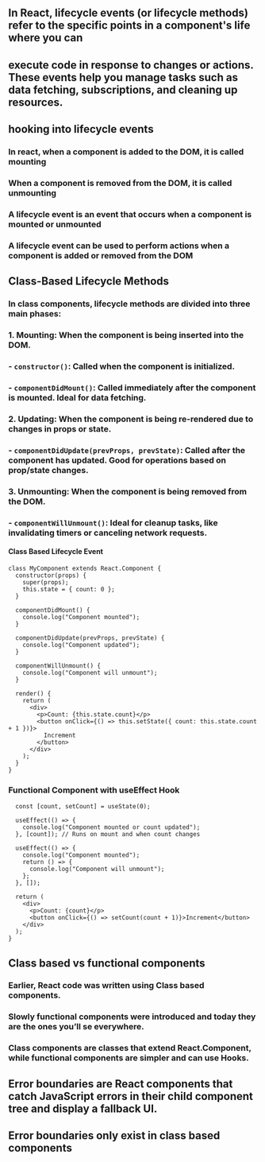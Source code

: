 
## In React, lifecycle events (or lifecycle methods) refer to the specific points in a component's life where you can
## execute code in response to changes or actions. These events help you manage tasks such as data fetching, subscriptions, and cleaning up resources.
## hooking into lifecycle events
###  In react, when a component is added to the DOM, it is called mounting
###  When a component is removed from the DOM, it is called unmounting
###  A lifecycle event is an event that occurs when a component is mounted or unmounted
###  A lifecycle event can be used to perform actions when a component is added or removed from the DOM


## Class-Based Lifecycle Methods

### In class components, lifecycle methods are divided into three main phases:

### 1. **Mounting**: When the component is being inserted into the DOM.
###     - `constructor()`: Called when the component is initialized.
###     - `componentDidMount()`: Called immediately after the component is mounted. Ideal for data fetching.
### 2. **Updating**: When the component is being re-rendered due to changes in props or state.
###     - `componentDidUpdate(prevProps, prevState)`: Called after the component has updated. Good for operations based on prop/state changes.
### 3. **Unmounting**: When the component is being removed from the DOM.
###     - `componentWillUnmount()`: Ideal for cleanup tasks, like invalidating timers or canceling network requests.

#### Class Based Lifecycle Event

```
class MyComponent extends React.Component {
  constructor(props) {
    super(props);
    this.state = { count: 0 };
  }

  componentDidMount() {
    console.log("Component mounted");
  }

  componentDidUpdate(prevProps, prevState) {
    console.log("Component updated");
  }

  componentWillUnmount() {
    console.log("Component will unmount");
  }

  render() {
    return (
      <div>
        <p>Count: {this.state.count}</p>
        <button onClick={() => this.setState({ count: this.state.count + 1 })}>
          Increment
        </button>
      </div>
    );
  }
}
```

### Functional Component with useEffect Hook

```function MyComponent2() {
  const [count, setCount] = useState(0);

  useEffect(() => {
    console.log("Component mounted or count updated");
  }, [count]); // Runs on mount and when count changes

  useEffect(() => {
    console.log("Component mounted");
    return () => {
      console.log("Component will unmount");
    };
  }, []);

  return (
    <div>
      <p>Count: {count}</p>
      <button onClick={() => setCount(count + 1)}>Increment</button>
    </div>
  );
}

```

## Class based vs functional components
### Earlier, React code was written using Class based components.
### Slowly functional components were introduced and today they are the ones you’ll se everywhere.
### Class components are  classes that extend React.Component, while functional components are simpler and can use Hooks.

## Error boundaries are React components that catch JavaScript errors in their child component tree and display a fallback UI.
## Error boundaries only exist in class based components